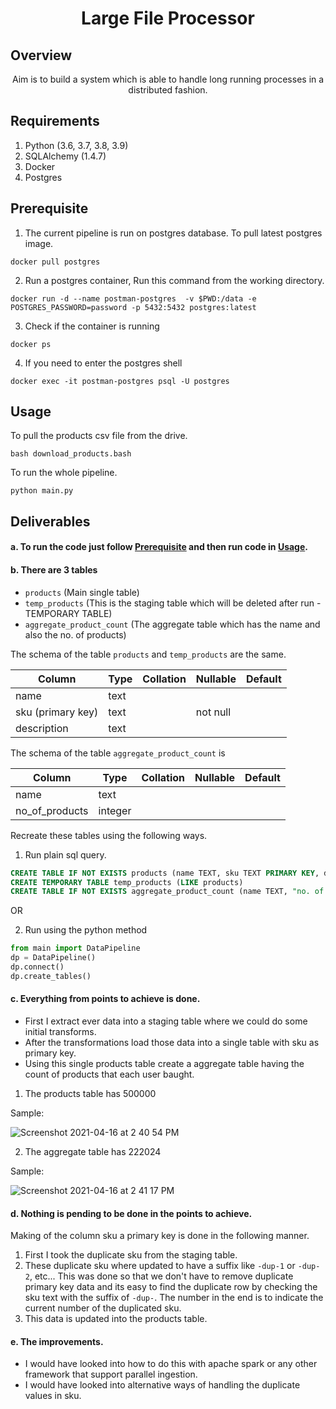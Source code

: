 <h1 align="center">
  Large File Processor
</h1>

## Overview

<p align="center">
    Aim is to build a system which is able to handle long running processes in a distributed fashion.
</p>

## Requirements

1. Python (3.6, 3.7, 3.8, 3.9)
2. SQLAlchemy (1.4.7)
3. Docker
4. Postgres


## Prerequisite

1. The current pipeline is run on postgres database. To pull latest postgres image.

`docker pull postgres`

2. Run a postgres container, Run this command from the working directory.

`docker run -d --name postman-postgres  -v $PWD:/data -e POSTGRES_PASSWORD=password -p 5432:5432 postgres:latest`

3. Check if the container is running

`docker ps`

4. If you need to enter the postgres shell

`docker exec -it postman-postgres psql -U postgres`

## Usage

To pull the products csv file from the drive.

`bash download_products.bash`

To run the whole pipeline.

`python main.py`


## Deliverables

#### a. To run the code just follow [Prerequisite](#Prerequisite) and then run code in [Usage](#Usage).
#### b. There are 3 tables
- `products` (Main single table)
- `temp_products` (This is the staging table which will be deleted after run - TEMPORARY TABLE)
- `aggregate_product_count` (The aggregate table which has the name and also the no. of products)

The schema of the table `products` and `temp_products` are the same.

|   Column      | Type   | Collation   | Nullable   | Default  |
| ------------- | ------ | ----------- | ---------- | ---------|
| name          | text   |             |            |          |
| sku (primary key)           | text   |             | not null   |          | 
| description   | text   |             |            |          |

The schema of the table `aggregate_product_count` is 

|     Column     |  Type   | Collation | Nullable | Default |
|----------------|---------|-----------|----------|---------|
| name           | text    |           |          |         |
| no_of_products | integer |           |          |         |

Recreate these tables using the following ways.

1. Run plain sql query.

```sql
CREATE TABLE IF NOT EXISTS products (name TEXT, sku TEXT PRIMARY KEY, description TEXT)
CREATE TEMPORARY TABLE temp_products (LIKE products)
CREATE TABLE IF NOT EXISTS aggregate_product_count (name TEXT, "no. of products" INTEGER)
```
OR

2. Run using the python method

```python
from main import DataPipeline
dp = DataPipeline()
dp.connect()
dp.create_tables()
```

#### c. Everything from points to achieve is done.

- First I extract ever data into a staging table where we could do some initial transforms.
- After the transformations load those data into a single table with sku as primary key.
- Using this single products table create a aggregate table having the count of products that each user baught.

1. The products table has 500000

Sample:

![Screenshot 2021-04-16 at 2 40 54 PM](https://user-images.githubusercontent.com/17215044/115135698-f9d40800-a037-11eb-9cb5-17428dcd1a0c.png)

2. The aggregate table has 222024

Sample:

![Screenshot 2021-04-16 at 2 41 17 PM](https://user-images.githubusercontent.com/17215044/115135691-ec1e8280-a037-11eb-8129-bebe2064c027.png)

#### d. Nothing is pending to be done in the points to achieve.

Making of the column sku a primary key is done in the following manner.

1. First I took the duplicate sku from the staging table.
2. These duplicate sku where updated to have a suffix like `-dup-1` or `-dup-2`, etc... This was done so that we don't have to remove duplicate primary key data and its easy to find the duplicate row by checking the sku text with the suffix of `-dup-`. The number in the end is to indicate the current number of the duplicated sku.
3. This data is updated into the products table.

#### e. The improvements.

- I would have looked into how to do this with apache spark or any other framework that support parallel ingestion.
- I would have looked into alternative ways of handling the duplicate values in sku.
